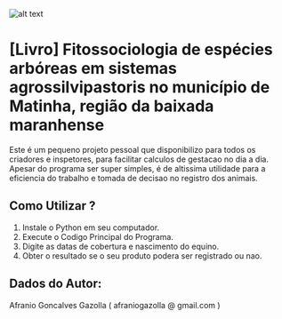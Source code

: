 ![alt text]([https://github.com/afraniogazolla/validadeGestacaoDeEquinos/blob/main/image.jpg](https://github.com/afraniogazolla/livroSistemaSilvipastoril/blob/f6fe24a1e21798c4e521375000341156cb647e70/Capa2.png))
# [Livro] Fitossociologia de espécies arbóreas em sistemas agrossilvipastoris no município de Matinha, região da baixada maranhense

Este é um pequeno projeto pessoal que disponibilizo para todos os criadores e inspetores, para facilitar calculos de gestacao no dia a dia. Apesar do programa ser super simples, é de altissima utilidade para a eficiencia do trabalho e tomada de decisao no registro dos animais.

## Como Utilizar ?
1. Instale o Python em seu computador.
2. Execute o Codigo Principal do Programa.
3. Digite as datas de cobertura e nascimento do equino.
4. Obter o resultado se o seu produto podera ser registrado ou nao.

## Dados do Autor:
Afranio Goncalves Gazolla ( afraniogazolla @ gmail.com )
